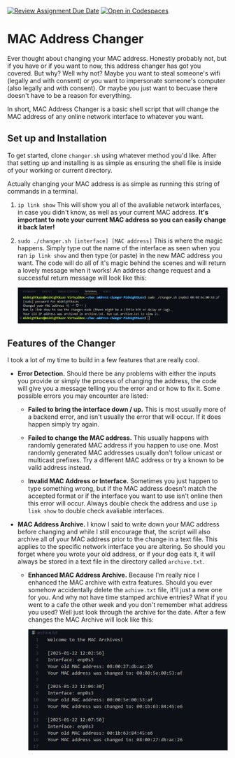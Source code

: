 [![Review Assignment Due Date](https://classroom.github.com/assets/deadline-readme-button-22041afd0340ce965d47ae6ef1cefeee28c7c493a6346c4f15d667ab976d596c.svg)](https://classroom.github.com/a/tp86o73G)
[![Open in Codespaces](https://classroom.github.com/assets/launch-codespace-2972f46106e565e64193e422d61a12cf1da4916b45550586e14ef0a7c637dd04.svg)](https://classroom.github.com/open-in-codespaces?assignment_repo_id=17729462)

# MAC Address Changer
Ever thought about changing your MAC address. Honestly probably not, but if you have or if you want to now, this address changer has got you covered. But why? Well why not? Maybe you want to steal someone's wifi (legally and with consent) or you want to impersonate someone's computer (also legally and with consent). Or maybe you just want to becuase there doesn't have to be a reason for everything.

In short, MAC Address Changer is a basic shell script that will change the MAC address of any online network interface to whatever you want.

## Set up and Installation

To get started, clone `changer.sh` using whatever method you'd like. After that setting up and installing is as simple as ensuring the shell file is inside of your working or current directory.

Actually changing your MAC address is as simple as running this string of commands in a terminal.

1. `ip link show` This will show you all of the avaliable network interfaces, in case you didn't know, as well as your current MAC address. __It's important to note your current MAC address so you can easily change it back later!__

2. `sudo ./changer.sh [interface] [MAC address]` This is where the magic happens. Simply type out the name of the interface as seen when you ran `ip link show` and then type (or paste) in the new MAC address you want. The code will do all of it's magic behind the scenes and will return a lovely message when it works! An address change request and a successful return message will look like this:

    ![title](screen_shots/example1.png)

## Features of the Changer

I took a lot of my time to build in a few features that are really cool.

- __Error Detection.__ Should there be any problems with either the inputs you provide or simply the process of changing the address, the code will give you a message telling you the error and or how to fix it. Some possible errors you may encounter are listed:

    - __Failed to bring the interface down / up.__ This is most usually more of a backend error, and isn't usually the error that will occur. If it does happen simply try again.

    - __Failed to change the MAC address.__ This usually happens with randomly generated MAC address if you happen to use one. Most randomly generated MAC addresses usually don't follow unicast or multicast prefixes. Try a different MAC address or try a known to be valid address instead.

    - __Invalid MAC Address or Interface.__ Sometimes you just happen to type something wrong, but if the MAC address doesn't match the accepted format or if the  interface you want to use isn't online then this error will occur. Always double check the address and use `ip link show` to double check avaliable interfaces.

- __MAC Address Archive.__ I know I said to write down your MAC address before changing and while I still encourage that, the script will also archive all of your MAC address prior to the change in a text file. This applies to the specific network interface you are altering. So should you forget where you wrote your old address, or if your dog eats it, it will always be stored in a text file in the directory called `archive.txt`.

    - __Enhanced MAC Address Archive.__ Because I'm really nice I enhanced the MAC archive with extra features. Should you ever somehow accidentally delete the `achive.txt` file, it'll just a new one for you. And why not have time stamped archive entries? What if you went to a cafe the other week and you don't remember what address you used? Well just look through the archive for the date. After a few changes the MAC Archive will look like this:

        ![title](screen_shots/example2.png)